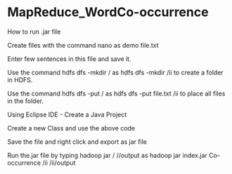 # MapReduce_WordCo-occurrence
How to run .jar file

Create files with the command nano <file name> as demo file.txt

Enter few sentences in this file and save it.

Use the command hdfs dfs -mkdir /<folder name> as hdfs dfs -mkdir /ii to create a folder in HDFS.

Use the command hdfs dfs -put <file name> /<folder name> as hdfs dfs -put file.txt /ii to place all files in the folder.

Using Eclipse IDE - Create a Java Project

Create a new Class and use the above code

Save the file and right click and export as jar file

Run the.jar file by typing hadoop jar <jar file> <class> /<folder name> /<folder name>/output as hadoop jar index.jar Co-occurrence /ii /ii/output
